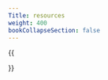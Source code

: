 ```yaml
---
Title: resources
weight: 400
bookCollapseSection: false
---
```

{{<section>}}
<!--Section renders pages in section as definition list, using title and description.
Example
```tpl
{{<section>}}
```-->